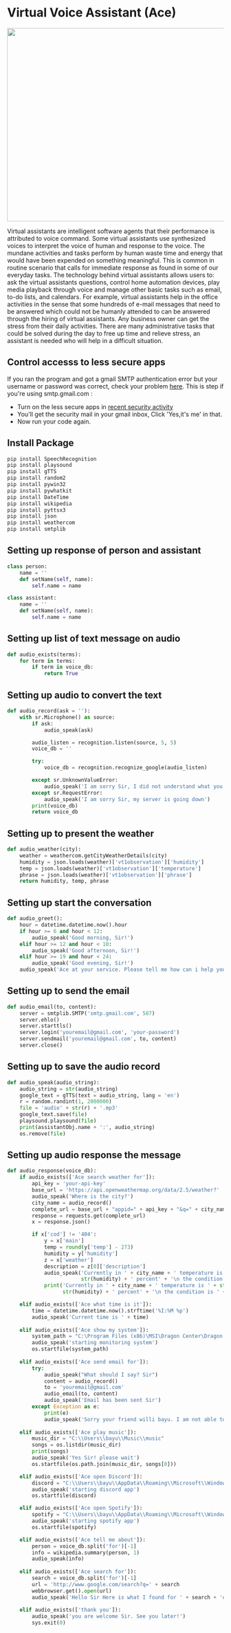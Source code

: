 # Virtual Voice Assistant (Ace)
<img src="https://github.com/Bayunova28/Navillera/blob/master/Benefits-of-Having-a-Virtual-Assistant.jpg" width="1000" height="450">

Virtual assistants are intelligent software agents that their performance is attributed to voice command. Some virtual assistants use synthesized voices to interpret the voice of 
human and response to the voice. The mundane activities and tasks perform by human waste time and energy that would have been expended on something meaningful. This is common in 
routine scenario that calls for immediate response as found in some of our everyday tasks. The technology behind virtual assistants allows users to: ask the virtual assistants 
questions, control home automation devices, play media playback through voice and manage other basic tasks such as email, to-do lists, and calendars. For example, virtual 
assistants help in the office activities in the sense that some hundreds of e-mail messages that need to be answered which could not be humanly attended to can be answered through
the hiring of virtual assistants. Any business owner can get the stress from their daily activities. There are many administrative tasks that could be solved during the day to 
free up time and relieve stress, an assistant is needed who will help in a difficult situation.

## Control accesss to less secure apps
If you ran the program and got a gmail SMTP authentication error but your username or password was correct, check your problem [here](https://support.google.com/accounts/answer/6010255). This is step if you're using smtp.gmail.com :
* Turn on the less secure apps in [recent security activity](https://myaccount.google.com/u/1/security?utm_source=OGB&utm_medium=act)
* You'll get the security mail in your gmail inbox, Click 'Yes,it's me' in that.
* Now run your code again.

## Install Package
```python
pip install SpeechRecognition
pip install playsound
pip install gTTS
pip install random2
pip install pywin32
pip install pywhatkit
pip install DateTime
pip install wikipedia
pip install pyttsx3
pip install json
pip install weathercom
pip install smtplib
```

## Setting up response of person and assistant
```python
class person:
    name = ''
    def setName(self, name):
        self.name = name

class assistant:
    name = ''
    def setName(self, name):
        self.name = name
```

## Setting up list of text message on audio
```python
def audio_exists(terms):
    for term in terms:
        if term in voice_db:
            return True
```

## Setting up audio to convert the text
```python
def audio_record(ask = ''):
    with sr.Microphone() as source:
        if ask:
            audio_speak(ask)

        audio_listen = recognition.listen(source, 5, 5)
        voice_db = ''

        try:
            voice_db = recognition.recognize_google(audio_listen)

        except sr.UnknownValueError:
            audio_speak('I am sorry Sir, I did not understand what you said. Can you please repeat again!')
        except sr.RequestError:
            audio_speak('I am sorry Sir, my server is going down')
        print(voice_db)
        return voice_db
```

## Setting up to present the weather
```python
def audio_weather(city):
    weather = weathercom.getCityWeatherDetails(city)
    humidity = json.loads(weather)['vt1observation']['humidity']
    temp = json.loads(weather)['vt1observation']['temperature']
    phrase = json.loads(weather)['vt1observation']['phrase']
    return humidity, temp, phrase
```

## Setting up start the conversation
```python
def audio_greet():
    hour = datetime.datetime.now().hour
    if hour >= 6 and hour < 12:
        audio_speak('Good morning, Sir!')
    elif hour >= 12 and hour < 18:
        audio_speak('Good afternoon, Sir!')
    elif hour >= 19 and hour < 24:
        audio_speak('Good evening, Sir!')
    audio_speak('Ace at your service. Please tell me how can i help you, Sir?')
```

## Setting up to send the email
```python
def audio_email(to, content):
    server = smtplib.SMTP('smtp.gmail.com', 587)
    server.ehlo()
    server.starttls()
    server.login('youremail@gmail.com', 'your-password')
    server.sendmail('youremail@gmail.com', to, content)
    server.close()
```

## Setting up to save the audio record
```python
def audio_speak(audio_string):
    audio_string = str(audio_string)
    google_text = gTTS(text = audio_string, lang = 'en')
    r = random.randint(1, 2000000)
    file = 'audio' + str(r) + '.mp3'
    google_text.save(file)
    playsound.playsound(file)
    print(assistantObj.name + ':', audio_string)
    os.remove(file)
```

## Setting up audio response the message
```python
def audio_response(voice_db):
    if audio_exists(['Ace search weather for']):
        api_key = 'your-api-key'
        base_url = 'https://api.openweathermap.org/data/2.5/weather?'
        audio_speak('Where is the city?')
        city_name = audio_record()
        complete_url = base_url + "appid=" + api_key + "&q=" + city_name
        response = requests.get(complete_url)
        x = response.json()

        if x['cod'] != '404':
            y = x['main']
            temp = round(y['temp'] - 273)
            humidity = y['humidity']
            z = x['weather']
            description = z[0]['description']
            audio_speak('Currently in ' + city_name + ' temperature is ' + str(temp) + ' degrees celcius' + '\n humidity in percentage is ' + 
                        str(humidity) + ' percent' + '\n the condition is ' + str(description))
            print('Currently in ' + city_name + ' temperature is ' + str(temp) + ' degrees celcius' + '\n humidity in percentage is ' + 
                  str(humidity) + ' percent' + '\n the condition is ' + str(description))

    elif audio_exists(['Ace what time is it']):
        time = datetime.datetime.now().strftime('%I:%M %p')
        audio_speak('Current time is ' + time)
    
    elif audio_exists(['Ace show my system']):
        system_path = "C:\Program Files (x86)\MSI\Dragon Center\Dragon Center.exe"
        audio_speak('starting monitoring system')
        os.startfile(system_path)
    
    elif audio_exists(['Ace send email for']):
        try:
            audio_speak("What should I say? Sir")
            content = audio_record()
            to = 'youremail@gmail.com'    
            audio_email(to, content)
            audio_speak('Email has been sent Sir')
        except Exception as e:
            print(e)
            audio_speak('Sorry your friend willi bayu. I am not able to send this email') 
    
    elif audio_exists(['Ace play music']):
        music_dir = "C:\\Users\\bayu\\Music\\music"
        songs = os.listdir(music_dir)
        print(songs)    
        audio_speak('Yes Sir! please wait')
        os.startfile(os.path.join(music_dir, songs[0]))

    elif audio_exists(['Ace open Discord']):
        discord = "C:\\Users\\bayu\\AppData\\Roaming\\Microsoft\\Windows\\Start Menu\\Programs\\Discord Inc\\Discord.lnk"
        audio_speak('starting discord app')
        os.startfile(discord)

    elif audio_exists(['Ace open Spotify']):
        spotify = "C:\\Users\\bayu\\AppData\\Roaming\\Microsoft\\Windows\\Start Menu\\Programs\\Spotify.lnk"
        audio_speak('starting spotify app')
        os.startfile(spotify)

    elif audio_exists(['Ace tell me about']):
        person = voice_db.split('for')[-1]
        info = wikipedia.summary(person, 1)
        audio_speak(info)
    
    elif audio_exists(['Ace search for']):
        search = voice_db.split('for')[-1]
        url = 'http://www.google.com/search?q=' + search
        webbrowser.get().open(url)
        audio_speak('Hello Sir Here is what I found for ' + search + 'on google!')
    
    elif audio_exists(['thank you']):
        audio_speak('you are welcome Sir. See you later!')
        sys.exit(0)
```
